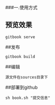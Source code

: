 ###一.使用方式
## 预览效果
```
gitbook serve
```
##发布
```
gitbook build
```
##编辑
```
源文件在sources目录下
```
##部署到github
```
sh book.sh "提交信息"
```






